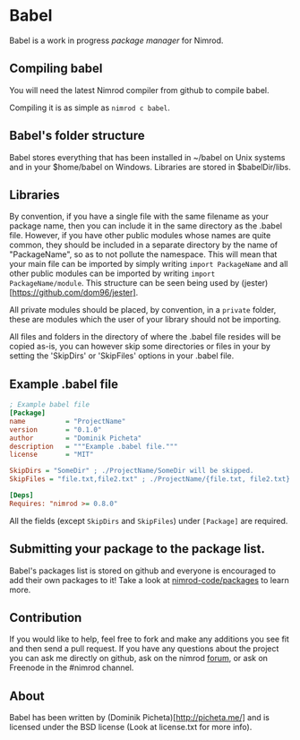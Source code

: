 # Babel
Babel is a work in progress *package manager* for Nimrod.

## Compiling babel
You will need the latest Nimrod compiler from github to compile babel.

Compiling it is as simple as ``nimrod c babel``.

## Babel's folder structure
Babel stores everything that has been installed in ~/babel on Unix systems and 
in your $home/babel on Windows. Libraries are stored in $babelDir/libs.

## Libraries

By convention, if you have a single file with the same filename as your package
name, then you can include it in the same directory as the .babel file.
However, if you have other public modules whose names are quite common, 
they should be included in a separate directory by the name of "PackageName", so
as to not pollute the namespace. This will mean that your main file can be
imported by simply writing ``import PackageName`` and all other public modules
can be imported by writing ``import PackageName/module``. This structure can be
seen being used by (jester)[https://github.com/dom96/jester].

All private modules should be placed, by convention, in
a ``private`` folder, these are modules which
the user of your library should not be importing.

All files and folders in the directory of where the .babel file resides will be
copied as-is, you can however skip some directories or files in your by setting
the 'SkipDirs' or 'SkipFiles' options in your .babel file.

## Example .babel file

```ini
; Example babel file
[Package]
name          = "ProjectName"
version       = "0.1.0"
author        = "Dominik Picheta"
description   = """Example .babel file."""
license       = "MIT"

SkipDirs = "SomeDir" ; ./ProjectName/SomeDir will be skipped.
SkipFiles = "file.txt,file2.txt" ; ./ProjectName/{file.txt, file2.txt} will be skipped.

[Deps]
Requires: "nimrod >= 0.8.0"
```

All the fields (except ``SkipDirs`` and ``SkipFiles``) under ``[Package]`` are 
required.

## Submitting your package to the package list.
Babel's packages list is stored on github and everyone is encouraged to add
their own packages to it! Take a look at 
[nimrod-code/packages](https://github.com/nimrod-code/packages) to learn more.

## Contribution
If you would like to help, feel free to fork and make any additions you see 
fit and then send a pull request.
If you have any questions about the project you can ask me directly on github, 
ask on the nimrod [forum](http://forum.nimrod-code.org), or ask on Freenode in
the #nimrod channel.

## About
Babel has been written by (Dominik Picheta)[http://picheta.me/] and is licensed 
under the BSD license (Look at license.txt for more info).